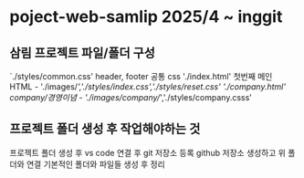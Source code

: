 # poject-web-samlip 2025/4 ~ inggit
## 삼림 프로젝트 파일/폴더 구성
 `./styles/common.css' header, footer 공통 css
 './index.html' 첫번째 메인 HTML - './images/*','./styles/index.css','./styles/reset.css'
  './company.html' company/경영이념 - './images/company/*','./styles/company.csss'
## 프로젝트 폴더 생성 후 작업해야하는 것
 프로젝트 폴더 생성 후 vs code 연결 후 git 저장소 등록
 github 저장소 생성하고 위 폴더와 연결
 기본적인 폴더와 파일들 생성 후 정리
 
